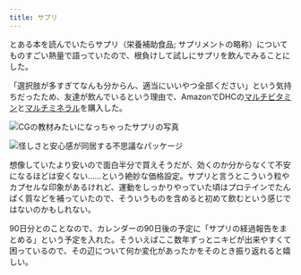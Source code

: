 ```yaml
---
title: サプリ
---
```

とある本を読んでいたらサプリ（栄養補助食品; サプリメントの略称）についてものすごい熱量で語っていたので、根負けして試しにサプリを飲んでみることにした。

「選択肢が多すぎてなんも分からん、適当にいいやつ全部ください」という気持ちだったため、友達が飲んでいるという理由で、AmazonでDHCの[マルチビタミン](https://www.amazon.co.jp/dp/B00GX1E3R6?th=1)と[マルチミネラル](https://www.amazon.co.jp/dp/B01MSSWA5K)を購入した。

![](https://lh4.googleusercontent.com/wh6nOOq4VksuKjc8T7XJft1z7QsOomFf1tBd8i8lUUMtrzmGLMm1YS-0hmnZMOUu3JBSRYif59mj80PVzbxy5BLclge66bKMuijzyAueBsmX5zxj6vtXOGRkTzyhVQvqtqhzXbnDNHevaUGHcUG1ME9UCl5fzyLDuwb_b2R5t_BT-RXYDKUsGEDm "CGの教材みたいになっちゃったサプリの写真")

![](https://lh4.googleusercontent.com/cuaBUBDliAM8FRZrYCG8UNfqNUZSGn_8E2tjBec7XPsjrb18i4qGqtlriC0GJxlx34O9s1Atqy7H5PzV-LNwNCeqAzgP2wBUGhZ9srnCyxnbuQzW3ZG5Npu10nx6azy7GPiRKO1jS0AR84uFuoYem5MqVSK5R_ap2eqMjvKcgHYbRYznu7PfWDi0 "怪しさと安心感が同居する不思議なパッケージ")

想像していたより安いので面白半分で買えそうだが、効くのか分からなくて不安になるほどは安くない……という絶妙な価格設定。サプリと言うとこういう粒やカプセルな印象があるけれど、運動をしっかりやっていた頃はプロテインでたんぱく質などを補っていたので、そういうものを含めると初めて飲むという感じではないのかもしれない。

90日分とのことなので、カレンダーの90日後の予定に「サプリの経過報告をまとめる」という予定を入れた。そういえばここ数年ずっとニキビが出来やすくて困っているので、その辺について何か変化があったかをそのとき振り返れると嬉しい。
